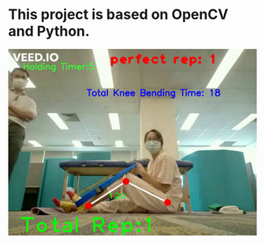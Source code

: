# This project is based on OpenCV and Python.
![Knee_bend](https://github.com/Robin-das-raam/Computer-Vision-OpenCV/blob/main/Knee%20Bending%20Reps%20Count/knee%20bending.png)
